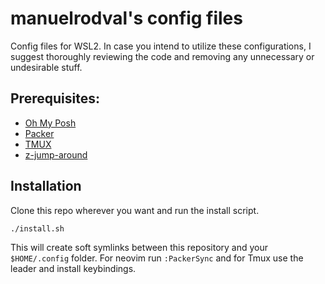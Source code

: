 # manuelrodval's config files
Config files for WSL2. In case you intend to utilize these configurations, I suggest thoroughly reviewing the code and removing any unnecessary or undesirable stuff.

## Prerequisites:
- [Oh My Posh](https://ohmyposh.dev/)
- [Packer](https://github.com/wbthomason/packer.nvim)
- [TMUX](https://github.com/tmux/tmux)
- [z-jump-around](https://github.com/rupa/z)

## Installation
Clone this repo wherever you want and run the install script.
```bash
./install.sh
```
This will create soft symlinks between this repository and your `$HOME/.config` folder.
For neovim run `:PackerSync` and for Tmux use the leader and install keybindings.
